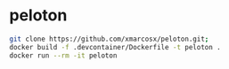 # peloton


```bash
git clone https://github.com/xmarcosx/peloton.git;
docker build -f .devcontainer/Dockerfile -t peloton .
docker run --rm -it peloton
```

